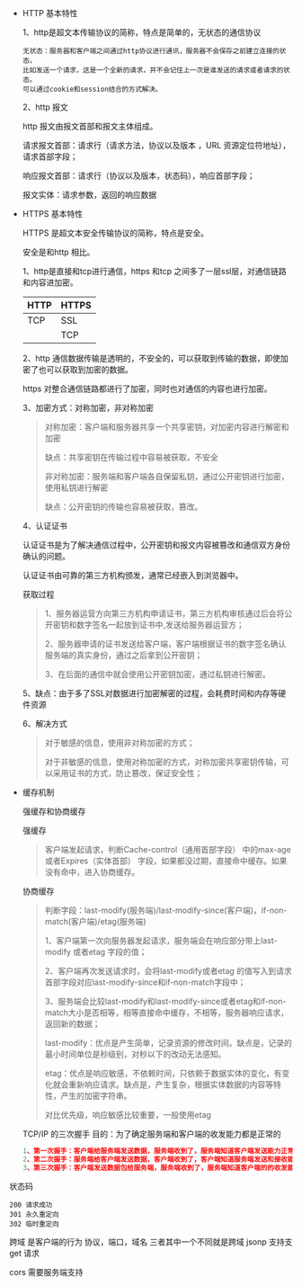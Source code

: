 - HTTP 基本特性

  1、http是超文本传输协议的简称，特点是简单的，无状态的通信协议

  ```
  无状态：服务器和客户端之间通过http协议进行通讯，服务器不会保存之前建立连接的状态。
  比如发送一个请求，这是一个全新的请求，并不会记住上一次是谁发送的请求或者请求的状态。
  可以通过cookie和session结合的方式解决。
  ```

  2、http 报文

  http 报文由报文首部和报文主体组成。

  请求报文首部：请求行（请求方法，协议以及版本 ，URL 资源定位符地址），请求首部字段；

  响应报文首部：请求行（协议以及版本，状态码），响应首部字段；

  报文实体：请求参数，返回的响应数据

- HTTPS 基本特性

  HTTPS 是超文本安全传输协议的简称，特点是安全。

  安全是和http 相比。

  1、http是直接和tcp进行通信，https 和tcp 之间多了一层ssl层，对通信链路和内容进加密。

  | HTTP | HTTPS |
  | ---- | ----- |
  | TCP  | SSL   |
  |      | TCP   |

  2、http 通信数据传输是透明的，不安全的，可以获取到传输的数据，即使加密了也可以获取到加密的数据。

  https 对整合通信链路都进行了加密，同时也对通信的内容也进行加密。

  3、加密方式：对称加密，非对称加密

  > 对称加密：客户端和服务器共享一个共享密钥，对加密内容进行解密和加密
  >
  > 缺点：共享密钥在传输过程中容易被获取，不安全
  >
  > 非对称加密：服务端和客户端各自保留私钥，通过公开密钥进行加密，使用私钥进行解密
  >
  > 缺点：公开密钥的传输也容易被获取，篡改。

  4、认证证书

  认证证书是为了解决通信过程中，公开密钥和报文内容被篡改和通信双方身份确认的问题。

  认证证书由可靠的第三方机构颁发，通常已经嵌入到浏览器中。

  获取过程

  > 1、服务器运营方向第三方机构申请证书，第三方机构审核通过后会将公开密钥和数字签名一起放到证书中,发送给服务器运营方；
  >
  > 2、服务器申请的证书发送给客户端，客户端根据证书的数字签名确认服务端的真实身份，通过之后拿到公开密钥；
  >
  > 3、在后面的通信中就会使用公开密钥加密，通过私钥进行解密。

  5、缺点：由于多了SSL对数据进行加密解密的过程，会耗费时间和内存等硬件资源

  6、解决方式

  > 对于敏感的信息，使用非对称加密的方式；
  >
  > 对于非敏感的信息，使用对称加密的方式，对称加密共享密钥传输，可以采用证书的方式，防止篡改，保证安全性；

- 缓存机制

  强缓存和协商缓存

  强缓存

  > 客户端发起请求，判断Cache-control（通用首部字段） 中的max-age 或者Expires（实体首部） 字段，如果都没过期，直接命中缓存。如果没有命中，进入协商缓存。

  协商缓存

  >判断字段：last-modify(服务端)/last-modify-since(客户端)，if-non-match(客户端)/etag(服务端)
  >
  >1、客户端第一次向服务器发起请求，服务端会在响应部分带上last-modify 或者etag 字段的值；
  >
  >2、客户端再次发送请求时，会将last-modify或者etag 的值写入到请求首部字段对应last-modify-since和if-non-match字段中；
  >
  >3、服务端会比较last-modify和last-modify-since或者etag和if-non-match大小是否相等，相等直接命中缓存，不相等，服务器响应请求，返回新的数据；
  >
  >last-modify：优点是产生简单，记录资源的修改时间。缺点是，记录的最小时间单位是秒级别，对秒以下的改动无法感知。
  >
  >etag：优点是响应敏感，不依赖时间，只依赖于数据实体的变化，有变化就会重新响应请求。缺点是，产生复杂，根据实体数据的内容等特性，产生的加密字符串。
  >
  >对比优先级，响应敏感比较重要，一般使用etag

  TCP/IP 的三次握手
  目的：为了确定服务端和客户端的收发能力都是正常的
  ```javascript
  1、第一次握手：客户端给服务端发送数据，服务端收到了，服务端知道客户端发送能力正常，自己的接受能力正常；
  2、第二次握手：服务端给客户端发送数据，客户端收到了，客户端知道服务端发送和接收能力都是正常的，自己的发动能力和接收能力是正常的
  3、第三次握手：客户端发送数据包给服务端，服务端收到了，服务端知道客户端的的收发能力是正常的，自己的收发能力也是正常的，可以建立正常的通信连接。
  ```

状态码
```
200 请求成功
301 永久重定向
302 临时重定向

```
跨域 是客户端的行为
协议，端口，域名 三者其中一个不同就是跨域
jsonp 支持支get 请求

cors 需要服务端支持

